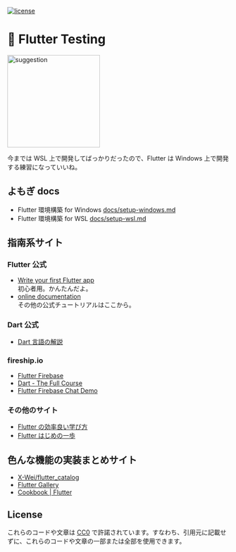 [![license](https://img.shields.io/badge/license-CC0--1.0-blue)](https://github.com/moyomogi/flutter_testing/blob/master/LICENSE)

# 📱 Flutter Testing

<img src="https://github.com/moyomogi/flutter_testing/raw/master/docs/suggestion.jpg" title="suggestion" height="210">

今までは WSL 上で開発してばっかりだったので、Flutter は Windows 上で開発する練習になっていいね。

## よもぎ docs

- Flutter 環境構築 for Windows [docs/setup-windows.md](https://github.com/moyomogi/flutter_testing/blob/master/docs/setup-windows.md)
- Flutter 環境構築 for WSL [docs/setup-wsl.md](https://github.com/moyomogi/flutter_testing/blob/master/docs/setup-wsl.md)

## 指南系サイト

### Flutter 公式

- [Write your first Flutter app](https://flutter.dev/docs/get-started/codelab)  
  初心者用。かんたんだよ。
- [online documentation](https://flutter.dev/docs)  
  その他の公式チュートリアルはここから。

### Dart 公式

- [Dart 言語の解説](https://dart.dev/guides/language/language-tour)

### fireship.io

- [Flutter Firebase](https://fireship.io/courses/flutter-firebase/)
- [Dart - The Full Course](https://fireship.io/courses/dart/)
- [Flutter Firebase Chat Demo](https://fireship.io/lessons/flutter-firebase-chat-demo/)

### その他のサイト

- [Flutter の効率良い学び方](https://medium.com/flutter-jp/flutter-learning-c5640c5f05b9)
- [Flutter はじめの一歩](https://medium.com/flutter-jp/first-step-9b7f2c74fb08)

## 色んな機能の実装まとめサイト

- [X-Wei/flutter_catalog](https://github.com/X-Wei/flutter_catalog)
- [Flutter Gallery](https://gallery.flutter.dev/#/)
- [Cookbook | Flutter](https://flutter.dev/docs/cookbook)

## License

これらのコードや文章は [CC0](https://creativecommons.org/publicdomain/zero/1.0/deed.ja) で許諾されています。すなわち、引用元に記載せずに、これらのコードや文章の一部または全部を使用できます。
